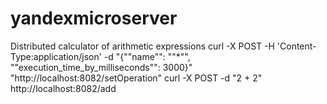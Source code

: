 # yandexmicroserver
 Distributed calculator of arithmetic expressions
curl -X POST -H 'Content-Type:application/json' -d "{""name"": ""*"", ""execution_time_by_milliseconds"": 3000}" "http://localhost:8082/setOperation"
curl -X POST -d "2 + 2" http://localhost:8082/add